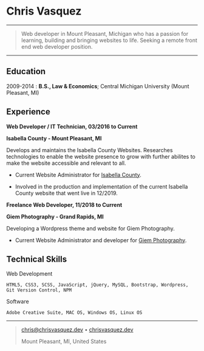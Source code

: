 # Chris Vasquez

---

> Web developer in Mount Pleasant, Michigan who has a passion
> for learning, building and bringing websites to life.
> Seeking a remote front end web developer position.

---

## Education

2009-2014
: **B.S., Law & Economics**; Central Michigan University (Mount Pleasant, MI)

## Experience

**Web Developer / IT Technician, 03/2016 to Current**

**Isabella County - Mount Pleasant, MI**

Develops and maintains the Isabella County Websites. Researches technologies
to enable the website presence to grow with further abilites to make the website
accessible and relevant to all.

- Current Website Administrator for
  [Isabella County](https://www.isabellacounty.org).

- Involved in the production and implementation of the current Isabella
  County website that went live in 12/2019.

**Freelance Web Developer, 11/2018 to Current**

**Giem Photography - Grand Rapids, MI**

Developing a Wordpress theme and website for Giem Photography.

- Current Website Administrator and developer for
  [Giem Photography](https://www.giemphotography.com).

## Technical Skills

Web Development

    HTML5, CSS3, SCSS, JavaScript, jQuery, MySQL, Bootstrap, Wordpress, Git Version Control, NPM

Software

    Adobe Creative Suite, MAC OS, Windows OS, Linux OS

---

> <chris@chrisvasquez.dev> • [chrisvasquez.dev](https://www.chrisvasquez.dev)
>
> Mount Pleasant, MI, United States
